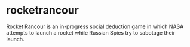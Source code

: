 # rocketrancour
Rocket Rancour is an in-progress social deduction game in which NASA attempts to launch a rocket while Russian Spies try to sabotage their launch.
